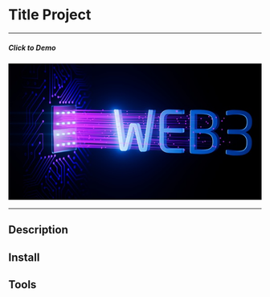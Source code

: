 # Title Project

---

<h5>Click to Demo</h5>
<div align="center">
  <a href="https://web3-afio.vercel.app/" target="_blank"> 
    <img src="/public/screenshot.png" alt="Banner Project" />
  </a>
</div>

---

## Description

## Install

## Tools
